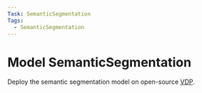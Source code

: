 ```yaml
---
Task: SemanticSegmentation
Tags:
  - SemanticSegmentation
---
```


# Model SemanticSegmentation

Deploy the semantic segmentation model on open-source [VDP](https://github.com/instill-ai/vdp).

